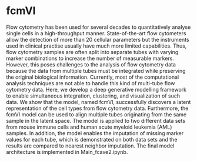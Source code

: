 # fcmVI

Flow cytometry has been used for several decades to quantitatively analyse single cells in a high-throughput manner. State-of-the-art flow cytometers allow the detection of more than 20 cellular parameters but the instruments used in clinical practise usually have much more limited capabilities. Thus, flow cytometry samples are often split into separate tubes with varying marker combinations to increase the number of measurable markers. However, this poses challenges to the analysis of flow cytometry data because the data from multiple tubes must be integrated while preserving the original biological information. Currently, most of the computational analysis techniques are not able to handle this kind of multi-tube flow cytometry data. Here, we develop a deep generative modelling framework to enable simultaneous integration, clustering, and visualization of such data. We show that the model, named fcmVI, successfully discovers a latent representation of the cell types from flow cytometry data. Furthermore, the fcmVI model can be used to align multiple tubes originating from the same sample in the latent space. The model is applied to two different data sets from mouse immune cells and human acute myeloid leukemia (AML) samples. In addition, the model enables the imputation of missing marker values for each tube, which is demonstrated on both data sets and the results are compared to nearest neighbor imputation. The final model architecture is implemented in Main_fcave2.ipynb.
